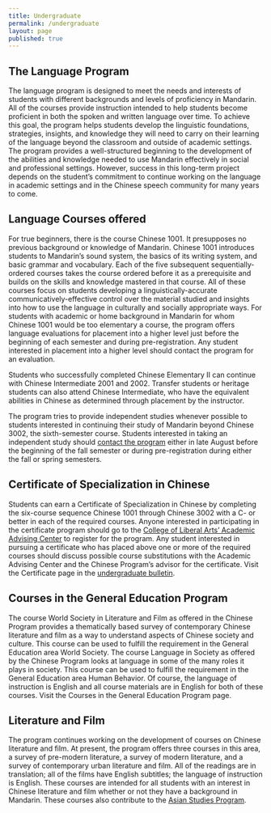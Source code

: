 ```yaml
---
title: Undergraduate
permalink: /undergraduate
layout: page
published: true
---
```


## The Language Program

The language program is designed to meet the needs and interests of students with different backgrounds and levels of proficiency in Mandarin. All of the courses provide instruction intended to help students become proficient in both the spoken and written language over time. To achieve this goal, the program helps students develop the linguistic foundations, strategies, insights, and knowledge they will need to carry on their learning of the language beyond the classroom and outside of academic settings. The program provides a well-structured beginning to the development of the abilities and knowledge needed to use Mandarin effectively in social and professional settings. However, success in this long-term project depends on the student’s commitment to continue working on the language in academic settings and in the Chinese speech community for many years to come.

## Language Courses offered

For true beginners, there is the course Chinese 1001. It presupposes no previous background or knowledge of Mandarin.  Chinese 1001 introduces students to Mandarin’s sound system, the basics of its writing system, and basic grammar and vocabulary. Each of the five subsequent sequentially-ordered courses takes the course ordered before it as a prerequisite and builds on the skills and knowledge mastered in that course. All of these courses focus on students developing a linguistically-accurate communicatively-effective control over the material studied and insights into how to use the language in culturally and socially appropriate ways.
For students with academic or home background in Mandarin for whom Chinese 1001 would be too elementary a course, the program offers language evaluations for placement into a higher level just before the beginning of each semester and during pre-registration. Any student interested in placement into a higher level should contact the program for an evaluation.

Students who successfully completed Chinese Elementary II can continue with Chinese Intermediate 2001 and 2002. Transfer students or heritage students can also attend Chinese Intermediate, who have the equivalent abilities in Chinese as determined through placement by the instructor.

The program tries to provide independent studies whenever possible to students interested in continuing their study of Mandarin beyond Chinese 3002, the sixth-semester course. Students interested in taking an independent study should [contact the program](mailto:mangione@temple.edu) either in late August before the beginning of the fall semester or during pre-registration during either the fall or spring semesters.

## Certificate of Specialization in Chinese

Students can earn a Certificate of Specialization in Chinese by completing the six-course sequence Chinese 1001 through Chinese 3002 with a C- or better in each of the required courses. Anyone interested in participating in the certificate program should go to the [College of Liberal Arts’ Academic Advising Center](http://www.temple.edu/cla/advising/) to register for the program. Any student interested in pursuing a certificate who has placed above one or more of the required courses should discuss possible course substitutions with the Academic Advising Center and the Chinese Program’s advisor for the certificate. Visit the Certificate page in the [undergraduate bulletin](http://bulletin.temple.edu/undergraduate/liberal-arts/chinese/certificate-specialization-chinese/).

## Courses in the General Education Program

The course World Society in Literature and Film as offered in the Chinese Program provides a thematically based survey of contemporary Chinese literature and film as a way to understand aspects of Chinese society and culture. This course can be used to fulfill the requirement in the General Education area World Society.  The course Language in Society as offered by the Chinese Program looks at language in some of the many roles it plays in society. This course can be used to fulfill the requirement in the General Education area Human Behavior. Of course, the language of instruction is English and all course materials are in English for both of these courses. Visit the Courses in the General Education Program page.

## Literature and Film

The program continues working on the development of courses on Chinese literature and film. At present, the program offers three courses in this area, a survey of pre-modern literature, a survey of modern literature, and a survey of contemporary urban literature and film. All of the readings are in translation; all of the films have English subtitles; the language of instruction is English. These courses are intended for all students with an interest in Chinese literature and film whether or not they have a background in Mandarin.  These courses also contribute to the [Asian Studies Program](http://www.temple.edu/asian_studies/).
